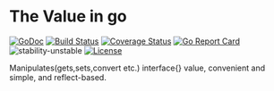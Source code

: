 # The Value in go

[![GoDoc](https://godoc.org/github.com/helloyi/go-value?status.svg)](https://godoc.org/github.com/helloyi/go-value) [![Build Status](https://travis-ci.com/helloyi/go-value.svg?branch=master)](https://travis-ci.com/helloyi/go-value) [![Coverage Status](https://coveralls.io/repos/github/helloyi/go-value/badge.svg?branch=master)](https://coveralls.io/github/helloyi/go-value?branch=master) [![Go Report Card](https://goreportcard.com/badge/github.com/helloyi/go-value)](https://goreportcard.com/report/github.com/helloyi/go-value) ![stability-unstable](https://img.shields.io/badge/stability-unstable-yellow.svg) [![License](https://img.shields.io/github/license/helloyi/go-value)](https://github.com/helloyi/go-value/blob/master/LICENSE)

Manipulates(gets,sets,convert etc.) interface{} value, convenient and simple, and reflect-based.
